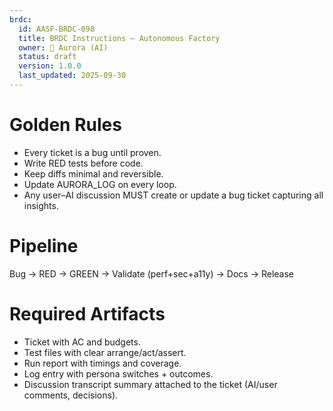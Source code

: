 ```yaml
---
brdc:
  id: AASF-BRDC-098
  title: BRDC Instructions — Autonomous Factory
  owner: 🌸 Aurora (AI)
  status: draft
  version: 1.0.0
  last_updated: 2025-09-30
---
```


# Golden Rules
- Every ticket is a bug until proven.
- Write RED tests before code.
- Keep diffs minimal and reversible.
- Update AURORA_LOG on every loop.
- Any user–AI discussion MUST create or update a bug ticket capturing all insights.

# Pipeline
Bug → RED → GREEN → Validate (perf+sec+a11y) → Docs → Release

# Required Artifacts
- Ticket with AC and budgets.
- Test files with clear arrange/act/assert.
- Run report with timings and coverage.
- Log entry with persona switches + outcomes.
- Discussion transcript summary attached to the ticket (AI/user comments, decisions).


